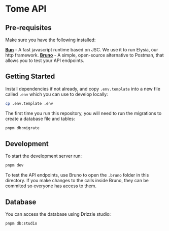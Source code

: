# Tome API

## Pre-requisites

Make sure you have the following installed:

[**Bun**](https://bun.sh/) - A fast javascript runtime based on JSC. We use it to run Elysia, our http framework.
[**Bruno**](https://www.usebruno.com/) - A simple, open-source alternative to Postman, that allows you to test your API endpoints.

## Getting Started

Install dependencies if not already, and copy `.env.template` into a new file called `.env` which you can use to develop locally:

```bash
cp .env.template .env
```

The first time you run this repository, you will need to run the migrations to create a database file and tables:

```bash
pnpm db:migrate
```

## Development

To start the development server run:

```bash
pnpm dev
```

To test the API endpoints, use Bruno to open the `.bruno` folder in this directory. If you make changes to the calls inside Bruno, they can be commited so everyone has access to them.

## Database

You can access the database using Drizzle studio:

```base
pnpm db:studio
```
